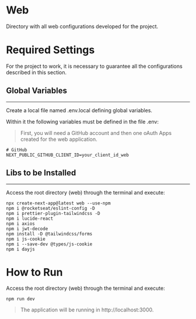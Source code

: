 # **Web**

Directory with all web configurations developed for the project.

# **Required Settings**

For the project to work, it is necessary to guarantee all the configurations described in this section.

## Global Variables
---
Create a local file named .env.local defining global variables.

Within it the following variables must be defined in the file .env:

> First, you will need a GitHub account and then one oAuth Apps created for the web application.

```
# GitHub
NEXT_PUBLIC_GITHUB_CLIENT_ID=your_client_id_web
```

## Libs to be Installed
---
Access the root directory (web) through the terminal and execute:
```
npx create-next-app@latest web --use-npm
npm i @rocketseat/eslint-config -D
npm i prettier-plugin-tailwindcss -D
npm i lucide-react
npm i axios
npm i jwt-decode
npm install -D @tailwindcss/forms
npm i js-cookie
npm i --save-dev @types/js-cookie
npm i dayjs
```

# **How to Run**
Access the root directory (web) through the terminal and execute:
```
npm run dev
```
> The application will be running in http://localhost:3000.


